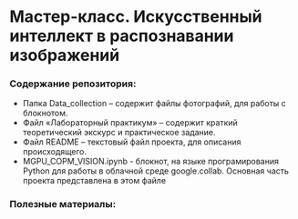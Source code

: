 # Мастер-класс. Искусственный интеллект в распознавании изображений

### Содержание репозитория:
- Папка Data_collection – содержит файлы фотографий, для работы с блокнотом.
- Файл «Лабораторный практикум» – содержит краткий теоретический экскурс и практическое задание.
- Файл README – текстовый файл проекта, для описания происходящего.
- MGPU_COPM_VISION.ipynb - блокнот, на языке програмирования Python для работы в облачной среде google.collab. Основная часть проекта представлена в этом файле

### Полезные материалы:




